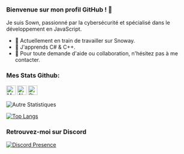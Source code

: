 ### Bienvenue sur mon profil GitHub ! 👋

Je suis Sown, passionné par la cybersécurité et spécialisé dans le développement en JavaScript.

- 🚀 Actuellement en train de travailler sur Snoway.
- 🌱 J'apprends C# & C++.
- 💬 Pour toute demande d'aide ou collaboration, n'hésitez pas à me contacter.

### Mes Stats Github:

<p align="left">
  <img height="25" src="https://api.visitorbadge.io/api/VisitorHit?user=sown-discord&countColorcountColor&countColor=%23006EFF" alt="Mes vues du profil"/>
  <img height="25" src="https://img.shields.io/github/followers/sown-discord?color=4a12ba&style=for-the-badge&logo=github&label=Follow" alt="Abonnés"/>
  <img height="25" src="https://img.shields.io/github/stars/sown-discord?color=f429ff&style=for-the-badge&logo=github&label=Stars" alt="Stars"/>
</p> 

![Autre Statistiques](https://github-readme-stats.vercel.app/api?username=sown-discord&show_icons=true&theme=radical)


[![Top Langs](https://github-readme-stats.vercel.app/api/top-langs/?username=sown-discord&layout=compact)](https://github.com/sown-discord)


### Retrouvez-moi sur Discord

[![Discord Presence](https://lanyard.cnrad.dev/api/233657223190937601)](https://discord.com/users/1171205236799582289)
 
